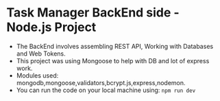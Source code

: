 # Task Manager BackEnd side - Node.js Project

*  The BackEnd involves assembling REST API, Working with Databases and Web Tokens. 
*  This project was using Mongoose to help with DB and lot of express work.
*  Modules used: mongodb,mongoose,validators,bcrypt.js,express,nodemon.
*  You can run the code on your local machine using: `npm run dev`
